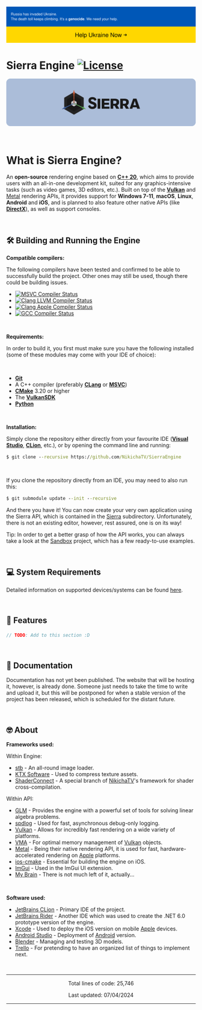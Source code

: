 [![Stand With Ukraine](https://raw.githubusercontent.com/vshymanskyy/StandWithUkraine/main/banner2-direct.svg)](https://bit.ly/3OMysM8)

# Sierra Engine [![License](https://img.shields.io/github/license/NikichaTV/SierraEngine.svg)](https://github.com/NikichaTV/SierraEngine/blob/master/LICENSE)

![Sierra](Media/SierraLogoTextBackground.png?raw=true "Sierra")

<br>

# What is Sierra Engine?

An **open-source** rendering engine based on **[C++ 20](https://en.cppreference.com/w/cpp/20/)**, which aims to provide users with an all-in-one development kit, suited for any graphics-intensive tasks (such as video games, 3D editors, etc.). Built on top of the **[Vulkan](https://www.vulkan.org/)** and [Metal](https://developer.apple.com/metal/) rendering APIs, it provides support for **Windows 7-11**, **macOS**, **Linux**, **Android** and **iOS**, and is planned to also feature other native APIs (like **[DirectX](https://developer.nvidia.com/directx)**), as well as support consoles.

<br>

## 🛠️ Building and Running the Engine

**Compatible compilers:**

The following compilers have been tested and confirmed to be able to successfully build the project. Other ones may still be used, though there could be building issues.

* [![MSVC Compiler Status](https://img.shields.io/badge/MSVC-2019\/2022-blue.svg)](https://visualstudio.microsoft.com/vs/)
* [![Clang LLVM Compiler Status](https://img.shields.io/badge/Clang-LLVM-blue.svg)](https://clang.llvm.org/)
* [![Clang Apple Compiler Status](https://img.shields.io/badge/Clang-Apple-blue.svg)](https://developer.apple.com/xcode/)
* [![GCC Compiler Status](https://img.shields.io/badge/GCC-Unix-blue.svg)](https://gcc.gnu.org/)

<br>

**Requirements:**

In order to build it, you first must make sure you have the following installed (some of these modules may come with your IDE of choice):

<br>

* **[Git](https://git-scm.com/downloads/)**
* A C++ compiler (preferably **[CLang](https://clang.llvm.org)** or **[MSVC](https://visualstudio.microsoft.com/downloads/)**)
* **[CMake](https://cmake.org/download/)** 3.20 or higher
* The **[VulkanSDK](https://vulkan.lunarg.com)**
* **[Python](https://www.python.org/downloads/)**

<br>

**Installation:**

Simply clone the repository either directly from your favourite IDE (<b><a href="https://visualstudio.microsoft.com">Visual Studio</a></b>, <b><a href="https://www.jetbrains.com/clion/">CLion</a></b>, etc.), or by opening the command line and running:

```bat
$ git clone --recursive https://github.com/NikichaTV/SierraEngine
```

<br>

If you clone the repository directly from an IDE, you may need to also run this:

```bat
$ git submodule update --init --recursive
```

And there you have it! You can now create your very own application using the Sierra API, which is contained in the [Sierra](https://github.com/NikichaTV/SierraEngine/tree/842946e5840b1bd03f32df8e2f2da3b6ae46ff2d/Sierra) subdirectory. Unfortunately, there is not an existing editor, however, rest assured, one is on its way!

Tip: In order to get a better grasp of how the API works, you can always take a look at the [Sandbox](https://github.com/NikichaTV/SierraEngine/tree/842946e5840b1bd03f32df8e2f2da3b6ae46ff2d/Sandbox) project, which has a few ready-to-use examples.

<br>

## 💻 System Requirements

Detailed information on supported devices/systems can be found [here](Sierra/requirements.md).

<br>

## 💫 Features

```c++
// TODO: Add to this section :D
```

<br>

## 📄 Documentation

Documentation has not yet been published. The website that will be hosting it, however, is already done. Someone just needs to take the time to write and upload it, but this will be postponed for when a stable version of the project has been released, which is scheduled for the distant future.

<br>

## 🤓️ About

**Frameworks used:**

Within Engine:
* [stb](https://github.com/nothings/stb/) - An all-round image loader.
* [KTX Software](https://github.com/KhronosGroup/KTX-Software) - Used to compress texture assets.
* [ShaderConnect](https://github.com/NikichaTV/ShaderConnect/tree/sierra) - A special branch of [NikichaTV](https://github.com/NikichaTV)'s framework for shader cross-compilation.

Within API:
* [GLM](https://github.com/g-truc/glm/) - Provides the engine with a powerful set of tools for solving linear algebra problems.
* [spdlog](https://github.com/gabime/spdlog) - Used for fast, asynchronous debug-only logging.
* [Vulkan](https://www.vulkan.org/) - Allows for incredibly fast rendering on a wide variety of platforms.
* [VMA](https://gpuopen.com/vulkan-memory-allocator/) - For optimal memory management of [Vulkan](https://www.vulkan.org/) objects.
* [Metal](https://developer.apple.com/metal/) - Being their native rendering API, it is used for fast, hardware-accelerated rendering on [Apple](https://www.apple.com) platforms.
* [ios-cmake](https://github.com/leetal/ios-cmake) - Essential for building the engine on iOS.
* [ImGui](https://github.com/ocornut/imgui) - Used in the ImGui UI extension.
* [My Brain](https://ih1.redbubble.net/templateImage.528192883.5730/st,small,845x845-pad,1000x1000,f8f8f8.u9.jpg) - There is not much left of it, actually...

<br>

**Software used:**

* [JetBrains CLion](https://www.jetbrains.com/clion/) - Primary IDE of the project.
* [JetBrains Rider](https://www.jetbrains.com/rider/) - Another IDE which was used to create the .NET 6.0 prototype version of the engine.
* [Xcode](https://developer.apple.com/xcode/) - Used to deploy the iOS version on mobile [Apple](https://www.apple.com) devices.
* [Android Studio](https://developer.android.com/studio/) - Deployment of [Android](https://www.android.com) version.
* [Blender](https://www.blender.org/) - Managing and testing 3D models.
* [Trello](https://trello.com/b/RMYtZPOg/sierra-engine/) - For pretending to have an organized list of things to implement next.

<br>

---------------------------------------------------------------------------------------------------------------------------------------------------------------------------

<p align="center" id="LineCounter">Total lines of code: 25,746</p>
<p align="center" id="LastUpdated">Last updated: 07/04/2024 </p>

-------------------------------------------------------------------------------------------------------------------------------------------------------------------------------------------------------------------------------------------------------------------------------------------------------------